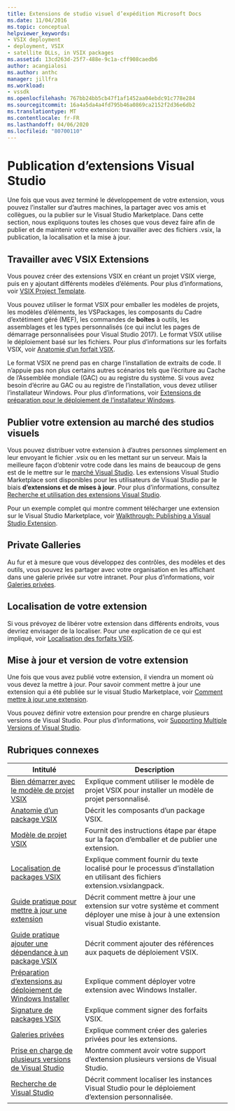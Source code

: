 ```yaml
---
title: Extensions de studio visuel d’expédition Microsoft Docs
ms.date: 11/04/2016
ms.topic: conceptual
helpviewer_keywords:
- VSIX deployment
- deployment, VSIX
- satellite DLLs, in VSIX packages
ms.assetid: 13cd263d-25f7-488e-9c1a-cff908caedb6
author: acangialosi
ms.author: anthc
manager: jillfra
ms.workload:
- vssdk
ms.openlocfilehash: 767bb24bb5cb47f1af1452aa04ebdc91c778e284
ms.sourcegitcommit: 16a4a5da4a4fd795b46a0869ca2152f2d36e6db2
ms.translationtype: MT
ms.contentlocale: fr-FR
ms.lasthandoff: 04/06/2020
ms.locfileid: "80700110"
---
```

# <a name="shipping-visual-studio-extensions"></a>Publication d’extensions Visual Studio
Une fois que vous avez terminé le développement de votre extension, vous pouvez l’installer sur d’autres machines, la partager avec vos amis et collègues, ou la publier sur le Visual Studio Marketplace. Dans cette section, nous expliquons toutes les choses que vous devez faire afin de publier et de maintenir votre extension: travailler avec des fichiers .vsix, la publication, la localisation et la mise à jour.

## <a name="working-with-vsix-extensions"></a>Travailler avec VSIX Extensions
 Vous pouvez créer des extensions VSIX en créant un projet VSIX vierge, puis en y ajoutant différents modèles d’éléments. Pour plus d’informations, voir [VSIX Project Template](../extensibility/vsix-project-template.md).

 Vous pouvez utiliser le format VSIX pour emballer les modèles de projets, les modèles d’éléments, les VSPackages, les composants du Cadre d’extétiment géré (MEF), les commandes de **boîtes** à outils, les assemblages et les types personnalisés (ce qui inclut les pages de démarrage personnalisées pour Visual Studio 2017). Le format VSIX utilise le déploiement basé sur les fichiers. Pour plus d’informations sur les forfaits VSIX, voir [Anatomie d’un forfait VSIX](../extensibility/anatomy-of-a-vsix-package.md).

 Le format VSIX ne prend pas en charge l’installation de extraits de code. Il n’appuie pas non plus certains autres scénarios tels que l’écriture au Cache de l’Assemblée mondiale (GAC) ou au registre du système. Si vous avez besoin d’écrire au GAC ou au registre de l’installation, vous devez utiliser l’installateur Windows. Pour plus d’informations, voir [Extensions de préparation pour le déploiement de l’installateur Windows](../extensibility/preparing-extensions-for-windows-installer-deployment.md).

## <a name="publishing-your-extension-to-the-visual-studio-marketplace"></a>Publier votre extension au marché des studios visuels
 Vous pouvez distribuer votre extension à d’autres personnes simplement en leur envoyant le fichier .vsix ou en les mettant sur un serveur. Mais la meilleure façon d’obtenir votre code dans les mains de beaucoup de gens est de le mettre sur le [marché Visual Studio](https://marketplace.visualstudio.com/vs). Les extensions Visual Studio Marketplace sont disponibles pour les utilisateurs de Visual Studio par le biais **d’extensions et de mises à jour**. Pour plus d’informations, consultez [Recherche et utilisation des extensions Visual Studio](../ide/finding-and-using-visual-studio-extensions.md).

 Pour un exemple complet qui montre comment télécharger une extension sur le Visual Studio Marketplace, voir [Walkthrough: Publishing a Visual Studio Extension](../extensibility/walkthrough-publishing-a-visual-studio-extension.md).

## <a name="private-galleries"></a>Private Galleries
 Au fur et à mesure que vous développez des contrôles, des modèles et des outils, vous pouvez les partager avec votre organisation en les affichant dans une galerie privée sur votre intranet. Pour plus d’informations, voir [Galeries privées](../extensibility/private-galleries.md).

## <a name="localizing-your-extension"></a>Localisation de votre extension
 Si vous prévoyez de libérer votre extension dans différents endroits, vous devriez envisager de la localiser. Pour une explication de ce qui est impliqué, voir [Localisation des forfaits VSIX](../extensibility/localizing-vsix-packages.md).

## <a name="updating-and-versioning-your-extension"></a>Mise à jour et version de votre extension
 Une fois que vous avez publié votre extension, il viendra un moment où vous devez la mettre à jour. Pour savoir comment mettre à jour une extension qui a été publiée sur le visual Studio Marketplace, voir [Comment mettre à jour une extension](../extensibility/how-to-update-a-visual-studio-extension.md).

 Vous pouvez définir votre extension pour prendre en charge plusieurs versions de Visual Studio. Pour plus d’informations, voir [Supporting Multiple Versions of Visual Studio](../extensibility/supporting-multiple-versions-of-visual-studio.md).

## <a name="related-topics"></a>Rubriques connexes

|Intitulé|Description|
|-----------|-----------------|
|[Bien démarrer avec le modèle de projet VSIX](../extensibility/getting-started-with-the-vsix-project-template.md)|Explique comment utiliser le modèle de projet VSIX pour installer un modèle de projet personnalisé.|
|[Anatomie d’un package VSIX](../extensibility/anatomy-of-a-vsix-package.md)|Décrit les composants d’un package VSIX.|
|[Modèle de projet VSIX](../extensibility/vsix-project-template.md)|Fournit des instructions étape par étape sur la façon d’emballer et de publier une extension.|
|[Localisation de packages VSIX](../extensibility/localizing-vsix-packages.md)|Explique comment fournir du texte localisé pour le processus d’installation en utilisant des fichiers extension.vsixlangpack.|
|[Guide pratique pour mettre à jour une extension](../extensibility/how-to-update-a-visual-studio-extension.md)|Décrit comment mettre à jour une extension sur votre système et comment déployer une mise à jour à une extension visual Studio existante.|
|[Guide pratique ajouter une dépendance à un package VSIX](../extensibility/how-to-add-a-dependency-to-a-vsix-package.md)|Décrit comment ajouter des références aux paquets de déploiement VSIX.|
|[Préparation d’extensions au déploiement de Windows Installer](../extensibility/preparing-extensions-for-windows-installer-deployment.md)|Explique comment déployer votre extension avec Windows Installer.|
|[Signature de packages VSIX](../extensibility/signing-vsix-packages.md)|Explique comment signer des forfaits VSIX.|
|[Galeries privées](../extensibility/private-galleries.md)|Explique comment créer des galeries privées pour les extensions.|
|[Prise en charge de plusieurs versions de Visual Studio](../extensibility/supporting-multiple-versions-of-visual-studio.md)|Montre comment avoir votre support d’extension plusieurs versions de Visual Studio.|
|[Recherche de Visual Studio](locating-visual-studio.md)|Décrit comment localiser les instances Visual Studio pour le déploiement d’extension personnalisée.|
